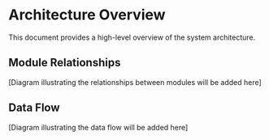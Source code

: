 # Architecture Overview

This document provides a high-level overview of the system architecture.

## Module Relationships

[Diagram illustrating the relationships between modules will be added here]

## Data Flow

[Diagram illustrating the data flow will be added here]
